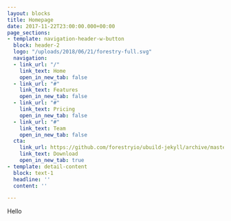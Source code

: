```yaml
---
layout: blocks
title: Homepage
date: 2017-11-22T23:00:00.000+00:00
page_sections:
- template: navigation-header-w-button
  block: header-2
  logo: "/uploads/2018/06/21/forestry-full.svg"
  navigation:
  - link_url: "/"
    link_text: Home
    open_in_new_tab: false
  - link_url: "#"
    link_text: Features
    open_in_new_tab: false
  - link_url: "#"
    link_text: Pricing
    open_in_new_tab: false
  - link_url: "#"
    link_text: Team
    open_in_new_tab: false
  cta:
    link_url: https://github.com/forestryio/ubuild-jekyll/archive/master.zip
    link_text: Download
    open_in_new_tab: true
- template: detail-content
  block: text-1
  headline: ''
  content: ''

---
```

Hello